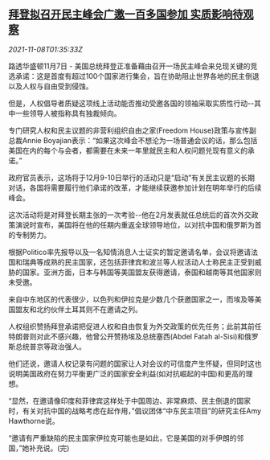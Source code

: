 <!--1636336863000-->
[拜登拟召开民主峰会广邀一百多国参加 实质影响待观察](https://cn.reuters.com/article/us-biden-democracy-summit-1108-idCNKBS2HT03C)
------

<div><i>2021-11-08T01:35:33Z</i></div><p>路透华盛顿11月7日 - 美国总统拜登正准备藉由召开一场民主峰会来兑现关键的竞选承诺：这是首度有超过100个国家进行集会，旨在协助阻止世界各地的民主倒退以及人权与自由受到侵蚀。</p><p>但是，人权倡导者质疑这项线上活动能否推动受邀各国的领袖采取实质性行动--其中一些领导人被指称具有独裁倾向。</p><p>专门研究人权和民主议题的非营利组织自由之家(Freedom House)政策与宣传副总裁Annie Boyajian表示：“如果这次峰会不想沦为一场普通会议的话，那么包括美国在内的每个与会者，都需要在未来一年里就民主和人权问题兑现有意义的承诺。”</p><p>政府官员表示，这场将于12月9-10日举行的活动只是“启动”有关民主议题的长期对话，各国将需要履行他们承诺的改革，才能继续获邀参加计划在明年举行的后续峰会。</p><p>这次活动将是对拜登长期主张的一次考验--他在2月发表就任总统后的首次外交政策演说时宣布，美国将在他的任期内重返全球领导地位，以对抗中国和俄罗斯为首的专制势力。</p><p>根据Politico率先报导以及一名知情消息人士证实的暂定邀请名单，会议将邀请法国和瑞典等成熟的民主国家，还包括菲律宾和波兰等人权活动人士称民主正受到威胁的国家。亚洲方面，日本与韩国等美国盟友获得邀请，泰国和越南等其他国家则未受邀。</p><p>来自中东地区的代表很少，以色列和伊拉克是少数几个获邀国家之一，而埃及等美国盟友和北约伙伴土耳其则不在邀请之列。</p><p>人权组织赞扬拜登承诺把促进人权和自由恢复为外交政策的优先任务；此前其前任特朗普则对此不感兴趣，他曾公开赞扬埃及总统塞西(Abdel Fatah al-Sisi)和俄罗斯总统普京等政治强人。</p><p>他们还说，邀请人权记录有问题的国家让人对会议的可信度产生怀疑，但同时这也说明美国政府在努力平衡更广泛的国家安全利益(如对抗崛起的中国)和更高的理想。</p><p>“显然，在邀请像印度和菲律宾这样处于中国周边、非常麻烦、民主倒退的国家时，有关对抗中国的战略考虑在起作用，”倡议团体“中东民主项目”的研究主任Amy Hawthorne说。</p><p>“邀请有严重缺陷的民主国家伊拉克可能也是如此，它是美国的对手伊朗的邻国，”她补充说。(完)</p>
